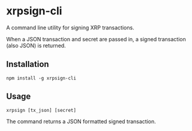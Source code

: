 xrpsign-cli
===========

A command line utility for signing XRP transactions.

When a JSON transaction and secret are passed in, a signed transaction (also JSON) is returned.

## Installation

```
npm install -g xrpsign-cli
```

## Usage

```
xrpsign [tx_json] [secret]
```

The command returns a JSON formatted signed transaction.
